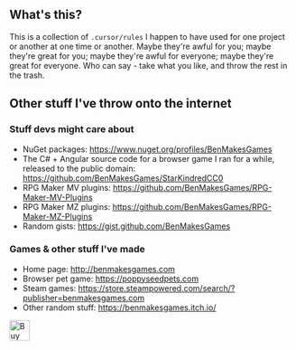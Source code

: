 ## What's this?

This is a collection of `.cursor/rules` I happen to have used for one project or another at one time or another. Maybe they're awful for you; maybe they're great for you; maybe they're awful for everyone; maybe they're great for everyone. Who can say - take what you like, and throw the rest in the trash.

## Other stuff I've throw onto the internet

### Stuff devs might care about

* NuGet packages: https://www.nuget.org/profiles/BenMakesGames
* The C# + Angular source code for a browser game I ran for a while, released to the public domain: https://github.com/BenMakesGames/StarKindredCC0
* RPG Maker MV plugins: https://github.com/BenMakesGames/RPG-Maker-MV-Plugins
* RPG Maker MZ plugins: https://github.com/BenMakesGames/RPG-Maker-MZ-Plugins
* Random gists: https://gist.github.com/BenMakesGames

### Games & other stuff I've made

* Home page: http://benmakesgames.com
* Browser pet game: https://poppyseedpets.com
* Steam games: https://store.steampowered.com/search/?publisher=benmakesgames.com
* Other random stuff: https://benmakesgames.itch.io/

<a href='https://ko-fi.com/A0A12KQ16' target='_blank'><img height='36' style='border:0px;height:36px;' src='https://cdn.ko-fi.com/cdn/kofi3.png?v=3' border='0' alt='Buy Me a Coffee at ko-fi.com' /></a>